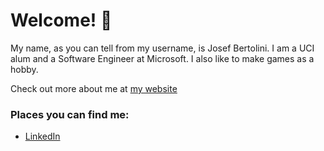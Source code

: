 # Welcome! 👋

My name, as you can tell from my username, is Josef Bertolini. I am a UCI alum and a Software Engineer at Microsoft. I also like to make games as a hobby.

Check out more about me at [my website](https://josefbertolini.github.io "Personal Website")

### Places you can find me:
  * [LinkedIn](https://www.linkedin.com/in/josef-bertolini/ "My LinkedIn Profile")

<!--
**JosefBertolini/JosefBertolini** is a ✨ _special_ ✨ repository because its `README.md` (this file) appears on your GitHub profile.

Here are some ideas to get you started:

- 🔭 I’m currently working on ...
- 🌱 I’m currently learning ...
- 👯 I’m looking to collaborate on ...
- 🤔 I’m looking for help with ...
- 💬 Ask me about ...
- 📫 How to reach me: ...
- 😄 Pronouns: ...
- ⚡ Fun fact: ...
-->
